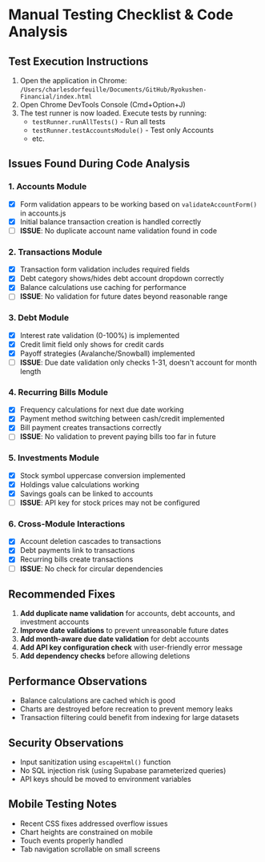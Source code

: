 # Manual Testing Checklist & Code Analysis

## Test Execution Instructions

1. Open the application in Chrome: `/Users/charlesdorfeuille/Documents/GitHub/Ryokushen-Financial/index.html`
2. Open Chrome DevTools Console (Cmd+Option+J)
3. The test runner is now loaded. Execute tests by running:
   - `testRunner.runAllTests()` - Run all tests
   - `testRunner.testAccountsModule()` - Test only Accounts
   - etc.

## Issues Found During Code Analysis

### 1. Accounts Module
- [x] Form validation appears to be working based on `validateAccountForm()` in accounts.js
- [x] Initial balance transaction creation is handled correctly
- [ ] **ISSUE**: No duplicate account name validation found in code

### 2. Transactions Module  
- [x] Transaction form validation includes required fields
- [x] Debt category shows/hides debt account dropdown correctly
- [x] Balance calculations use caching for performance
- [ ] **ISSUE**: No validation for future dates beyond reasonable range

### 3. Debt Module
- [x] Interest rate validation (0-100%) is implemented
- [x] Credit limit field only shows for credit cards
- [x] Payoff strategies (Avalanche/Snowball) implemented
- [ ] **ISSUE**: Due date validation only checks 1-31, doesn't account for month length

### 4. Recurring Bills Module
- [x] Frequency calculations for next due date working
- [x] Payment method switching between cash/credit implemented
- [x] Bill payment creates transactions correctly
- [ ] **ISSUE**: No validation to prevent paying bills too far in future

### 5. Investments Module
- [x] Stock symbol uppercase conversion implemented
- [x] Holdings value calculations working
- [x] Savings goals can be linked to accounts
- [ ] **ISSUE**: API key for stock prices may not be configured

### 6. Cross-Module Interactions
- [x] Account deletion cascades to transactions
- [x] Debt payments link to transactions
- [x] Recurring bills create transactions
- [ ] **ISSUE**: No check for circular dependencies

## Recommended Fixes

1. **Add duplicate name validation** for accounts, debt accounts, and investment accounts
2. **Improve date validations** to prevent unreasonable future dates
3. **Add month-aware due date validation** for debt accounts
4. **Add API key configuration check** with user-friendly error message
5. **Add dependency checks** before allowing deletions

## Performance Observations

- Balance calculations are cached which is good
- Charts are destroyed before recreation to prevent memory leaks
- Transaction filtering could benefit from indexing for large datasets

## Security Observations

- Input sanitization using `escapeHtml()` function
- No SQL injection risk (using Supabase parameterized queries)
- API keys should be moved to environment variables

## Mobile Testing Notes

- Recent CSS fixes addressed overflow issues
- Chart heights are constrained on mobile
- Touch events properly handled
- Tab navigation scrollable on small screens